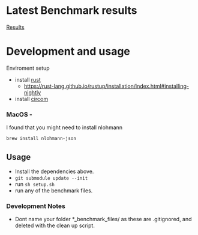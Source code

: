 # Latest Benchmark results
[Results](https://github.com/ImmanuelSegol/zk-benchmarks/blob/main/BENCHMARKS.md)

# Development and usage
Enviroment setup
- install [rust](https://www.rust-lang.org/tools/install)
  - https://rust-lang.github.io/rustup/installation/index.html#installing-nightly
- install [circom](https://docs.circom.io/getting-started/installation/#installing-circom)

### MacOS - 
I found that you might need to install nlohmann
```
brew install nlohmann-json
```


## Usage
- Install the dependencies above.
- `git submodule update --init`
- run `sh setup.sh`
- run any of the benchmark files.


### Development Notes
- Dont name your folder *_benchmark_files/ as these are .gitignored, and deleted with the clean up script.
